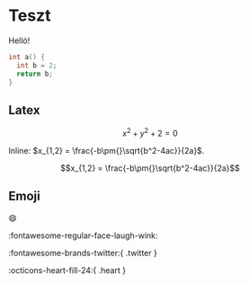 # Teszt

Helló!

```cpp title="a.ccp" linenums="1" hl_lines="2 3"
int a() {
  int b = 2;
  return b;
}
```

## Latex

$$ x^2 + y^2 + 2 = 0 $$

Inline: $x_{1,2} = \frac{-b\pm{}\sqrt{b^2-4ac}}{2a}$.

$$x_{1,2} = \frac{-b\pm{}\sqrt{b^2-4ac}}{2a}$$

## Emoji

:smile:

:fontawesome-regular-face-laugh-wink:

:fontawesome-brands-twitter:{ .twitter }

:octicons-heart-fill-24:{ .heart }
